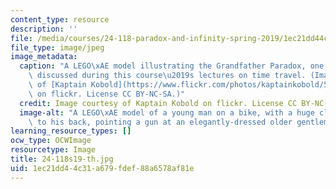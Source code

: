 ```yaml
---
content_type: resource
description: ''
file: /media/courses/24-118-paradox-and-infinity-spring-2019/1ec21dd44c31a679fdef88a6578af81e_24-118s19-th.jpg
file_type: image/jpeg
image_metadata:
  caption: "A LEGO\xAE model illustrating the Grandfather Paradox, one of the topics\
    \ discussed during this course\u2019s lectures on time travel. (Image courtesy\
    \ of [Kaptain Kobold](https://www.flickr.com/photos/kaptainkobold/5838079736/in/photolist-9TTFHb-evwRF)\
    \ on flickr. License CC BY-NC-SA.)"
  credit: Image courtesy of Kaptain Kobold on flickr. License CC BY-NC-SA.
  image-alt: "A LEGO\xAE model of a young man on a bike, with a huge clock attached\
    \ to his back, pointing a gun at an elegantly-dressed older gentleman."
learning_resource_types: []
ocw_type: OCWImage
resourcetype: Image
title: 24-118s19-th.jpg
uid: 1ec21dd4-4c31-a679-fdef-88a6578af81e
---
```

